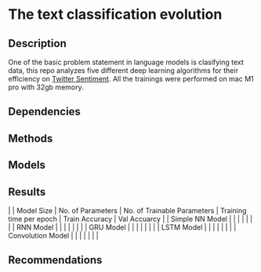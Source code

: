# The text classification evolution

## Description

One of the basic problem statement in language models is clasifying text data, this repo analyzes five different deep learning algorithms for their efficiency
on [Twitter Sentiment](https://www.kaggle.com/datasets/kazanova/sentiment140). All the trainings were performed on mac M1 pro with 32gb memory.

## Dependencies

## Methods

## Models

## Results
| | Model Size | No. of Parameters | No. of Trainable Parameters | Training time per epoch | Train Accuracy | Val Accuarcy |
| Simple NN Model | | | | | | |
| RNN Model | | | | | | |
| GRU Model | | | | | | |
| LSTM Model | | | | | | |
| Convolution Model | | | | | | |

## Recommendations

